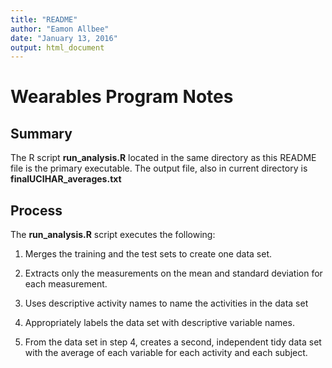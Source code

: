 ```yaml
---
title: "README"
author: "Eamon Allbee"
date: "January 13, 2016"
output: html_document
---
```

# Wearables Program Notes

## Summary
The R script **run_analysis.R** located in the same directory as this README file is the primary executable. The output file, also in current directory is **finalUCIHAR_averages.txt**

## Process
The **run_analysis.R** script executes the following:

1. Merges the training and the test sets to create one data set.

2. Extracts only the measurements on the mean and standard deviation for each measurement.

3. Uses descriptive activity names to name the activities in the data set

4. Appropriately labels the data set with descriptive variable names.

5. From the data set in step 4, creates a second, independent tidy data set with the average of each variable for each activity and each subject.


